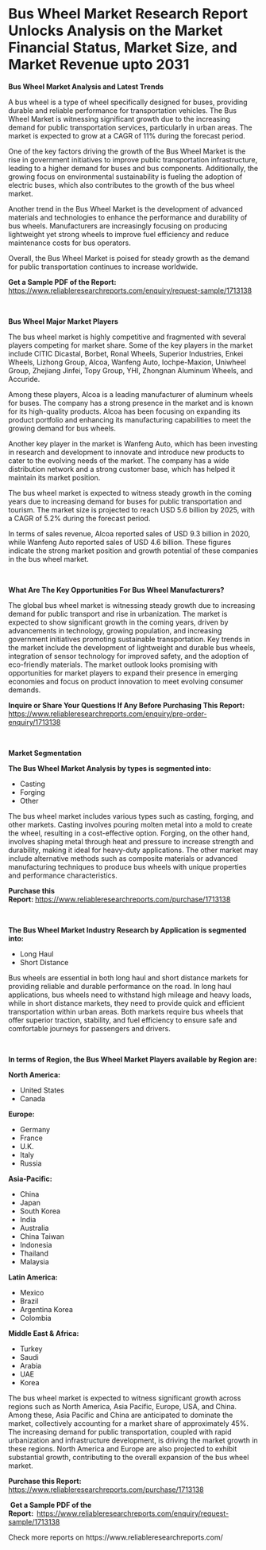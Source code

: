 <p><h1>Bus Wheel Market Research Report Unlocks Analysis on the Market Financial Status, Market Size, and Market Revenue upto 2031</h1></p><p><strong>Bus Wheel Market Analysis and Latest Trends</strong></p>
<p><p>A bus wheel is a type of wheel specifically designed for buses, providing durable and reliable performance for transportation vehicles. The Bus Wheel Market is witnessing significant growth due to the increasing demand for public transportation services, particularly in urban areas. The market is expected to grow at a CAGR of 11% during the forecast period.</p><p>One of the key factors driving the growth of the Bus Wheel Market is the rise in government initiatives to improve public transportation infrastructure, leading to a higher demand for buses and bus components. Additionally, the growing focus on environmental sustainability is fueling the adoption of electric buses, which also contributes to the growth of the bus wheel market.</p><p>Another trend in the Bus Wheel Market is the development of advanced materials and technologies to enhance the performance and durability of bus wheels. Manufacturers are increasingly focusing on producing lightweight yet strong wheels to improve fuel efficiency and reduce maintenance costs for bus operators.</p><p>Overall, the Bus Wheel Market is poised for steady growth as the demand for public transportation continues to increase worldwide.</p></p>
<p><strong>Get a Sample PDF of the Report:&nbsp;</strong> <a href="https://www.reliableresearchreports.com/enquiry/request-sample/1713138">https://www.reliableresearchreports.com/enquiry/request-sample/1713138</a></p>
<p>&nbsp;</p>
<p><strong>Bus Wheel Major Market Players</strong></p>
<p><p>The bus wheel market is highly competitive and fragmented with several players competing for market share. Some of the key players in the market include CITIC Dicastal, Borbet, Ronal Wheels, Superior Industries, Enkei Wheels, Lizhong Group, Alcoa, Wanfeng Auto, Iochpe-Maxion, Uniwheel Group, Zhejiang Jinfei, Topy Group, YHI, Zhongnan Aluminum Wheels, and Accuride.</p><p>Among these players, Alcoa is a leading manufacturer of aluminum wheels for buses. The company has a strong presence in the market and is known for its high-quality products. Alcoa has been focusing on expanding its product portfolio and enhancing its manufacturing capabilities to meet the growing demand for bus wheels.</p><p>Another key player in the market is Wanfeng Auto, which has been investing in research and development to innovate and introduce new products to cater to the evolving needs of the market. The company has a wide distribution network and a strong customer base, which has helped it maintain its market position.</p><p>The bus wheel market is expected to witness steady growth in the coming years due to increasing demand for buses for public transportation and tourism. The market size is projected to reach USD 5.6 billion by 2025, with a CAGR of 5.2% during the forecast period.</p><p>In terms of sales revenue, Alcoa reported sales of USD 9.3 billion in 2020, while Wanfeng Auto reported sales of USD 4.6 billion. These figures indicate the strong market position and growth potential of these companies in the bus wheel market.</p></p>
<p>&nbsp;</p>
<p><strong>What Are The Key Opportunities For Bus Wheel Manufacturers?</strong></p>
<p><p>The global bus wheel market is witnessing steady growth due to increasing demand for public transport and rise in urbanization. The market is expected to show significant growth in the coming years, driven by advancements in technology, growing population, and increasing government initiatives promoting sustainable transportation. Key trends in the market include the development of lightweight and durable bus wheels, integration of sensor technology for improved safety, and the adoption of eco-friendly materials. The market outlook looks promising with opportunities for market players to expand their presence in emerging economies and focus on product innovation to meet evolving consumer demands.</p></p>
<p><strong>Inquire or Share Your Questions If Any Before Purchasing This Report:</strong> <a href="https://www.reliableresearchreports.com/enquiry/pre-order-enquiry/1713138">https://www.reliableresearchreports.com/enquiry/pre-order-enquiry/1713138</a></p>
<p>&nbsp;</p>
<p><strong>Market Segmentation</strong></p>
<p><strong>The Bus Wheel Market Analysis by types is segmented into:</strong></p>
<p><ul><li>Casting</li><li>Forging</li><li>Other</li></ul></p>
<p><p>The bus wheel market includes various types such as casting, forging, and other markets. Casting involves pouring molten metal into a mold to create the wheel, resulting in a cost-effective option. Forging, on the other hand, involves shaping metal through heat and pressure to increase strength and durability, making it ideal for heavy-duty applications. The other market may include alternative methods such as composite materials or advanced manufacturing techniques to produce bus wheels with unique properties and performance characteristics.</p></p>
<p><strong>Purchase this Report:&nbsp;</strong><a href="https://www.reliableresearchreports.com/purchase/1713138">https://www.reliableresearchreports.com/purchase/1713138</a></p>
<p>&nbsp;</p>
<p><strong>The Bus Wheel Market Industry Research by Application is segmented into:</strong></p>
<p><ul><li>Long Haul</li><li>Short Distance</li></ul></p>
<p><p>Bus wheels are essential in both long haul and short distance markets for providing reliable and durable performance on the road. In long haul applications, bus wheels need to withstand high mileage and heavy loads, while in short distance markets, they need to provide quick and efficient transportation within urban areas. Both markets require bus wheels that offer superior traction, stability, and fuel efficiency to ensure safe and comfortable journeys for passengers and drivers.</p></p>
<p>&nbsp;</p>
<p><strong>In terms of Region, the Bus Wheel Market Players available by Region are:</strong></p>
<p>
    <p> <strong> North America: </strong>
        <ul>
            <li>United States</li>
            <li>Canada</li>
        </ul>
        </p> 
    <p> <strong> Europe: </strong>
        <ul>
            <li>Germany</li>
            <li>France</li>
            <li>U.K.</li>
            <li>Italy</li>
            <li>Russia</li>
        </ul>
        </p> 
    <p> <strong> Asia-Pacific: </strong>
        <ul>
            <li>China</li>
            <li>Japan</li>
            <li>South Korea</li>
            <li>India</li>
            <li>Australia</li>
            <li>China Taiwan</li>
            <li>Indonesia</li>
            <li>Thailand</li>
            <li>Malaysia</li>
        </ul>
        </p> 
    <p> <strong> Latin America: </strong>
        <ul>
            <li>Mexico</li>
            <li>Brazil</li>
            <li>Argentina Korea</li>
            <li>Colombia</li>
        </ul>
        </p> 
    <p> <strong> Middle East & Africa: </strong>
        <ul>
            <li>Turkey</li>
            <li>Saudi</li>
            <li>Arabia</li>
            <li>UAE</li>
            <li>Korea</li>
        </ul>
    </p>
    </p>
<p><p>The bus wheel market is expected to witness significant growth across regions such as North America, Asia Pacific, Europe, USA, and China. Among these, Asia Pacific and China are anticipated to dominate the market, collectively accounting for a market share of approximately 45%. The increasing demand for public transportation, coupled with rapid urbanization and infrastructure development, is driving the market growth in these regions. North America and Europe are also projected to exhibit substantial growth, contributing to the overall expansion of the bus wheel market.</p></p>
<p><strong>Purchase this Report: </strong><a href="https://www.reliableresearchreports.com/purchase/1713138">https://www.reliableresearchreports.com/purchase/1713138</a></p>
<p>&nbsp;<strong>Get a Sample PDF of the Report:&nbsp;&nbsp;</strong><a href="https://www.reliableresearchreports.com/enquiry/request-sample/1713138">https://www.reliableresearchreports.com/enquiry/request-sample/1713138</a></p>
<p><strong></strong></p>
<p>Check more reports on https://www.reliableresearchreports.com/</p>
